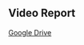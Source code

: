 ## Video Report
[Google Drive](https://drive.google.com/file/d/11j3WD1ZEAq7ZSI7aYXkwu2elDxlTUOKU/view?usp=sharing)
